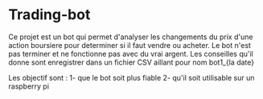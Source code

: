 # Trading-bot

Ce projet est un bot qui permet d'analyser les changements du prix d'une action boursiere pour determiner si il faut vendre ou acheter.
Le bot n'est pas terminer et ne fonctionne pas avec du vrai argent.
Les conseilles qu'il donne sont enregistrer dans un fichier CSV aillant pour nom bot1_{la date}

Les objectif sont :
  1- que le bot soit plus fiable
  2- qu'il soit utilisable sur un raspberry pi 
